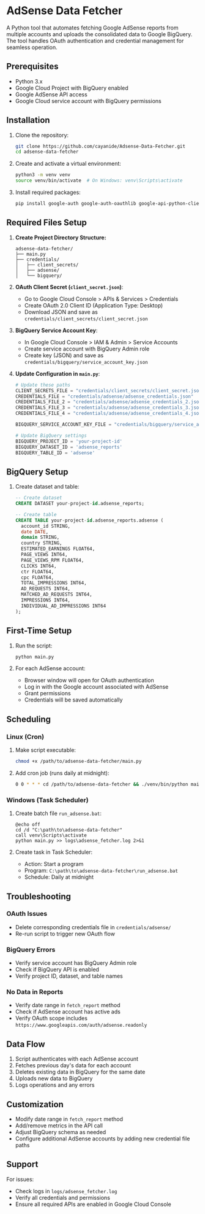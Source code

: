 # AdSense Data Fetcher

A Python tool that automates fetching Google AdSense reports from multiple accounts and uploads the consolidated data to Google BigQuery. The tool handles OAuth authentication and credential management for seamless operation.

## Prerequisites

- Python 3.x
- Google Cloud Project with BigQuery enabled
- Google AdSense API access
- Google Cloud service account with BigQuery permissions

## Installation

1. Clone the repository:
   ```bash
   git clone https://github.com/cayanide/Adsense-Data-Fetcher.git
   cd adsense-data-fetcher
   ```

2. Create and activate a virtual environment:
   ```bash
   python3 -m venv venv
   source venv/bin/activate  # On Windows: venv\Scripts\activate
   ```

3. Install required packages:
   ```bash
   pip install google-auth google-auth-oauthlib google-api-python-client google-cloud-bigquery pandas pandas-gbq prettytable
   ```

## Required Files Setup

1. **Create Project Directory Structure:**
   ```
   adsense-data-fetcher/
   ├── main.py
   ├── credentials/
   │   ├── client_secrets/
   │   ├── adsense/
   │   └── bigquery/
   ```

2. **OAuth Client Secret (`client_secret.json`)**:
   - Go to Google Cloud Console > APIs & Services > Credentials
   - Create OAuth 2.0 Client ID (Application Type: Desktop)
   - Download JSON and save as `credentials/client_secrets/client_secret.json`

3. **BigQuery Service Account Key**:
   - In Google Cloud Console > IAM & Admin > Service Accounts
   - Create service account with BigQuery Admin role
   - Create key (JSON) and save as `credentials/bigquery/service_account_key.json`

4. **Update Configuration in `main.py`**:
   ```python
   # Update these paths
   CLIENT_SECRETS_FILE = "credentials/client_secrets/client_secret.json"
   CREDENTIALS_FILE = "credentials/adsense/adsense_credentials.json"
   CREDENTIALS_FILE_2 = "credentials/adsense/adsense_credentials_2.json"
   CREDENTIALS_FILE_3 = "credentials/adsense/adsense_credentials_3.json"
   CREDENTIALS_FILE_4 = "credentials/adsense/adsense_credentials_4.json"
   
   BIGQUERY_SERVICE_ACCOUNT_KEY_FILE = "credentials/bigquery/service_account_key.json"
   
   # Update BigQuery settings
   BIGQUERY_PROJECT_ID = 'your-project-id'
   BIGQUERY_DATASET_ID = 'adsense_reports'
   BIGQUERY_TABLE_ID = 'adsense'
   ```

## BigQuery Setup

1. Create dataset and table:
   ```sql
   -- Create dataset
   CREATE DATASET your-project-id.adsense_reports;
   
   -- Create table
   CREATE TABLE your-project-id.adsense_reports.adsense (
     account_id STRING,
     date DATE,
     domain STRING,
     country STRING,
     ESTIMATED_EARNINGS FLOAT64,
     PAGE_VIEWS INT64,
     PAGE_VIEWS_RPM FLOAT64,
     CLICKS INT64,
     ctr FLOAT64,
     cpc FLOAT64,
     TOTAL_IMPRESSIONS INT64,
     AD_REQUESTS INT64,
     MATCHED_AD_REQUESTS INT64,
     IMPRESSIONS INT64,
     INDIVIDUAL_AD_IMPRESSIONS INT64
   );
   ```

## First-Time Setup

1. Run the script:
   ```bash
   python main.py
   ```

2. For each AdSense account:
   - Browser window will open for OAuth authentication
   - Log in with the Google account associated with AdSense
   - Grant permissions
   - Credentials will be saved automatically

## Scheduling

### Linux (Cron)

1. Make script executable:
   ```bash
   chmod +x /path/to/adsense-data-fetcher/main.py
   ```

2. Add cron job (runs daily at midnight):
   ```bash
   0 0 * * * cd /path/to/adsense-data-fetcher && ./venv/bin/python main.py >> logs/adsense_fetcher.log 2>&1
   ```

### Windows (Task Scheduler)

1. Create batch file `run_adsense.bat`:
   ```batch
   @echo off
   cd /d "C:\path\to\adsense-data-fetcher"
   call venv\Scripts\activate
   python main.py >> logs\adsense_fetcher.log 2>&1
   ```

2. Create task in Task Scheduler:
   - Action: Start a program
   - Program: `C:\path\to\adsense-data-fetcher\run_adsense.bat`
   - Schedule: Daily at midnight

## Troubleshooting

### OAuth Issues
- Delete corresponding credentials file in `credentials/adsense/`
- Re-run script to trigger new OAuth flow

### BigQuery Errors
- Verify service account has BigQuery Admin role
- Check if BigQuery API is enabled
- Verify project ID, dataset, and table names

### No Data in Reports
- Verify date range in `fetch_report` method
- Check if AdSense account has active ads
- Verify OAuth scope includes `https://www.googleapis.com/auth/adsense.readonly`

## Data Flow

1. Script authenticates with each AdSense account
2. Fetches previous day's data for each account
3. Deletes existing data in BigQuery for the same date
4. Uploads new data to BigQuery
5. Logs operations and any errors

## Customization

- Modify date range in `fetch_report` method
- Add/remove metrics in the API call
- Adjust BigQuery schema as needed
- Configure additional AdSense accounts by adding new credential file paths

## Support

For issues:
- Check logs in `logs/adsense_fetcher.log`
- Verify all credentials and permissions
- Ensure all required APIs are enabled in Google Cloud Console
